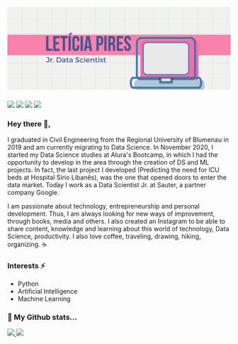 # ![](https://github.com/letpires/letpires/blob/main/LET%C3%8DCIA%20PIRES%20(6).png)


  <div>
  <a href = "https://medium.com/leti-pires"><img src="https://img.shields.io/badge/-Blog-%23EA4335?style=for-the-badge&logo=ghost&logoColor=white" target="_blank"></a>
  <a href="https://www.linkedin.com/in/leticia-pires/" target="_blank"><img src="https://img.shields.io/badge/-LinkedIn-%230077B5?style=for-the-badge&logo=linkedin&logoColor=white" target="_blank"></a>
  <a href="https://www.youtube.com/channel/UC7C3taM54q4rsEIDPFNVsLg" target="_blank"><img src="https://img.shields.io/badge/-Youtube-%23333?style=for-the-badge&logo=youtube&logoColor=red" target="_blank"></a>
  <a href="https://instagram.com/leticiapyres" target="_blank"><img src="https://img.shields.io/badge/-Instagram-%23E4405F?style=for-the-badge&logo=instagram&logoColor=pink" target="_blank"></a>
</div>


### Hey there 👋,


I graduated in Civil Engineering from the Regional University of Blumenau in 2019 and am currently migrating to Data Science. In November 2020, I started my Data Science studies at Alura's Bootcamp, in which I had the opportunity to develop in the area through the creation of DS and ML projects. In fact, the last project I developed (Predicting the need for ICU beds at Hospital Sírio Libanês), was the one that opened doors to enter the data market. Today I work as a Data Scientist Jr. at Sauter, a partner company Google.


</ul>
I am passionate about technology, entrepreneurship and personal development. Thus, I am always looking for new ways of improvement, through books, media and others. I also created an Instagram to be able to share content, knowledge and learning about this world of technology, Data Science, productivity. 
I also love coffee, traveling, drawing, hiking, organizing. ☕</ul>

### Interests ⚡

<ul>
  <li>Python</li>
  <li>Artificial Intelligence</li>
  <li>Machine Learning</li>
  
  
</ul>

### 🧐 My Github stats...

 <div>
  <a href="https://github.com/letpires">
  <img height="180em" src="https://github-readme-stats.vercel.app/api?username=letpires&show_icons=true&theme=dracula&include_all_commits=true&count_private=true"/>
  <img height="180em" src="https://github-readme-stats.vercel.app/api/top-langs/?username=letpires&layout=compact&langs_count=16&theme=dracula"/>
<div>

